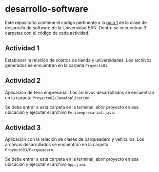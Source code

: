 # desarrollo-software


Este repositorio contiene el código pertinente a la [guía 1](https://virtual.universidadean.edu.co/courses/26722/assignments/238144)
de la clase de desarrollo de software de la Universidad EAN. Dentro se
encuentran 3 carpetas con el código de cada actividad.

## Actividad 1

Establecer la relación de objetos de tienda y universidades. Los archivos
generados se encuentran en la carpeta `Proyecto01`.

## Actividad 2

Aplicación de feria empresarial. Los archivos desarrollados se encuentran en la
carpeta `Proyecto02/JavaApplication`.

Se debe entrar a esta carpeta en la terminal, abrir proyecto en esa ubicación
y ejecutar el archivo `Feriaempresarial.java`.


## Actividad 3

Aplicación con la relación de clases de parqueadero y vehículos. Los archivos
desarrollados se encuentran en la carpeta `Proyecto03/Parqueadero`.

Se debe entrar a esta carpeta en la terminal, abrir proyecto en esa ubicación
y ejecutar el archivo `App.java`.